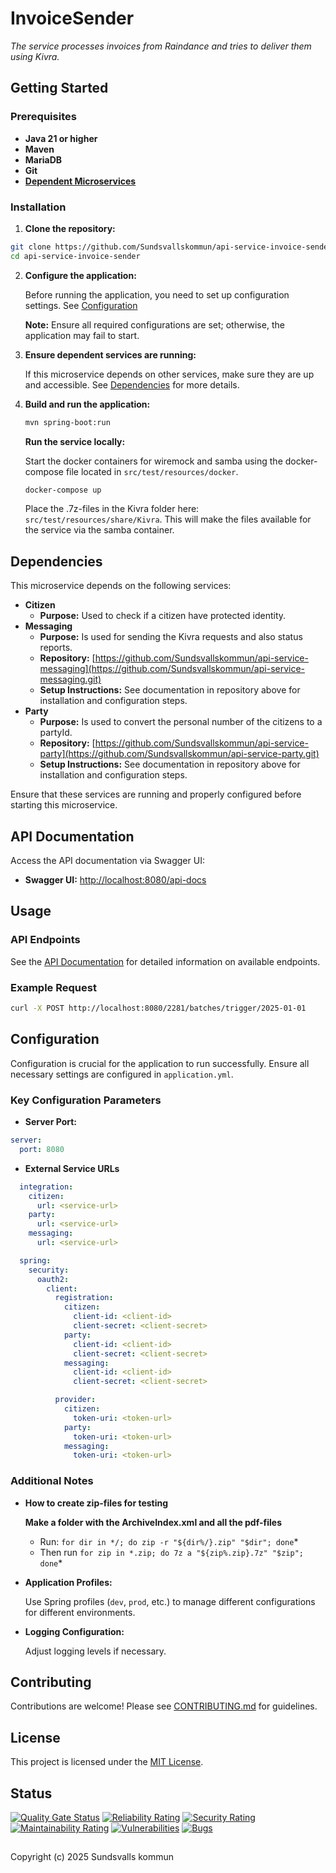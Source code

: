 # InvoiceSender

_The service processes invoices from Raindance and tries to deliver them using Kivra._

## Getting Started

### Prerequisites

- **Java 21 or higher**
- **Maven**
- **MariaDB**
- **Git**
- **[Dependent Microservices](#dependencies)**

### Installation

1. **Clone the repository:**

```bash
git clone https://github.com/Sundsvallskommun/api-service-invoice-sender.git
cd api-service-invoice-sender
```

2. **Configure the application:**

   Before running the application, you need to set up configuration settings.
   See [Configuration](#configuration)

   **Note:** Ensure all required configurations are set; otherwise, the application may fail to start.

3. **Ensure dependent services are running:**

   If this microservice depends on other services, make sure they are up and accessible. See [Dependencies](#dependencies) for more details.

4. **Build and run the application:**

   ```bash
   mvn spring-boot:run
   ```

   **Run the service locally:**

   Start the docker containers for wiremock and samba using the docker-compose file located in `src/test/resources/docker`.

   ```bash
   docker-compose up
   ```

   Place the .7z-files in the Kivra folder here: `src/test/resources/share/Kivra`. This will make the files available for the service via the samba container.

## Dependencies

This microservice depends on the following services:

- **Citizen**
  - **Purpose:** Used to check if a citizen have protected identity.
- **Messaging**
  - **Purpose:** Is used for sending the Kivra requests and also status reports.
  - **Repository:** [https://github.com/Sundsvallskommun/api-service-messaging](https://github.com/Sundsvallskommun/api-service-messaging.git)
  - **Setup Instructions:** See documentation in repository above for installation and configuration steps.
- **Party**
  - **Purpose:** Is used to convert the personal number of the citizens to a partyId.
  - **Repository:** [https://github.com/Sundsvallskommun/api-service-party](https://github.com/Sundsvallskommun/api-service-party.git)
  - **Setup Instructions:** See documentation in repository above for installation and configuration steps.

Ensure that these services are running and properly configured before starting this microservice.

## API Documentation

Access the API documentation via Swagger UI:

- **Swagger UI:** [http://localhost:8080/api-docs](http://localhost:8080/api-docs)

## Usage

### API Endpoints

See the [API Documentation](#api-documentation) for detailed information on available endpoints.

### Example Request

```bash
curl -X POST http://localhost:8080/2281/batches/trigger/2025-01-01
```

## Configuration

Configuration is crucial for the application to run successfully. Ensure all necessary settings are configured in `application.yml`.

### Key Configuration Parameters

- **Server Port:**

```yaml
server:
  port: 8080
```

- **External Service URLs**

```yaml
  integration:
    citizen:
      url: <service-url>
    party:
      url: <service-url>
    messaging:
      url: <service-url>

  spring:
    security:
      oauth2:
        client:
          registration:
            citizen:
              client-id: <client-id>
              client-secret: <client-secret>
            party:
              client-id: <client-id>
              client-secret: <client-secret>
            messaging:
              client-id: <client-id>
              client-secret: <client-secret>

          provider:
            citizen:
              token-uri: <token-url>
            party:
              token-uri: <token-url>
            messaging:
              token-uri: <token-url>
```

### Additional Notes

- **How to create zip-files for testing**

  **Make a folder with the ArchiveIndex.xml and all the pdf-files**
  - Run: `for dir in */; do zip -r "${dir%/}.zip" "$dir"; done`*
  - Then run `for zip in *.zip; do 7z a "${zip%.zip}.7z" "$zip"; done`*

- **Application Profiles:**

  Use Spring profiles (`dev`, `prod`, etc.) to manage different configurations for different environments.

- **Logging Configuration:**

  Adjust logging levels if necessary.

## Contributing

Contributions are welcome! Please see [CONTRIBUTING.md](https://github.com/Sundsvallskommun/.github/blob/main/.github/CONTRIBUTING.md) for guidelines.

## License

This project is licensed under the [MIT License](LICENSE).

## Status

[![Quality Gate Status](https://sonarcloud.io/api/project_badges/measure?project=Sundsvallskommun_api-service-invoice-sender&metric=alert_status)](https://sonarcloud.io/summary/overall?id=Sundsvallskommun_api-service-invoice-sender)
[![Reliability Rating](https://sonarcloud.io/api/project_badges/measure?project=Sundsvallskommun_api-service-invoice-sender&metric=reliability_rating)](https://sonarcloud.io/summary/overall?id=Sundsvallskommun_api-service-invoice-sender)
[![Security Rating](https://sonarcloud.io/api/project_badges/measure?project=Sundsvallskommun_api-service-invoice-sender&metric=security_rating)](https://sonarcloud.io/summary/overall?id=Sundsvallskommun_api-service-invoice-sender)
[![Maintainability Rating](https://sonarcloud.io/api/project_badges/measure?project=Sundsvallskommun_api-service-invoice-sender&metric=sqale_rating)](https://sonarcloud.io/summary/overall?id=Sundsvallskommun_api-service-invoice-sender)
[![Vulnerabilities](https://sonarcloud.io/api/project_badges/measure?project=Sundsvallskommun_api-service-invoice-sender&metric=vulnerabilities)](https://sonarcloud.io/summary/overall?id=Sundsvallskommun_api-service-invoice-sender)
[![Bugs](https://sonarcloud.io/api/project_badges/measure?project=Sundsvallskommun_api-service-invoice-sender&metric=bugs)](https://sonarcloud.io/summary/overall?id=Sundsvallskommun_api-service-invoice-sender)

## 

Copyright (c) 2025 Sundsvalls kommun
